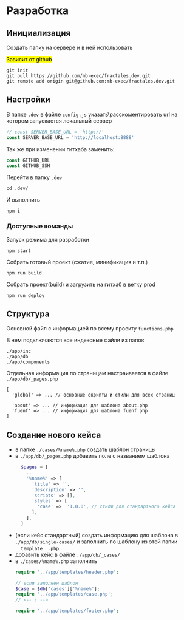 # Разработка

## Инициализация
Создать папку на сервере и в ней использовать

<mark>Зависит от github</mark>
```
git init
git pull https://github.com/mb-exec/fractales.dev.git
git remote add origin git@github.com:mb-exec/fractales.dev.git
```

## Настройки
В папке `.dev` в файле `config.js` указать\расскоментировать url на котором запускается локальный сервер

```js
// const SERVER_BASE_URL = 'http://'
const SERVER_BASE_URL = 'http://localhost:8888'
```
Так же при изменении гитхаба заменить:

```js
const GITHUB_URL
const GITHUB_SSH
```
Перейти в папку `.dev`
```
cd .dev/
```
И выполнить
```
npm i
```
### Доступные команды

Запуск режима для разработки
```
npm start
```
Собрать готовый проект (сжатие, минификация и т.п.)
```
npm run build
```
Собрать проект(build) и загрузить на гитхаб в ветку prod
```
npm run deploy
```
## Структура
Основной файл с информацией по всему проекту `functions.php`

В нем подключаются все индексные файли из папок 
```
./app/inc 
./app/db 
./app/components
```
Отдельная информация по страницам настраивается в файле `./app/db/_pages.php`
```
[
  'global' => ... // основные скрипты и стили для всех страниц

  'about' => ... // информация для шаблона about.php
  'fuenf' => ... // информация для шаблона fuenf.php
]
```
## Создание нового кейса
- в папке `./cases/%name%.php` создать шаблон страницы 
- в `./app/db/_pages.php` добавить поле с названием шаблона
  ```php
    $pages = [
      ...
      '%name%' => [
        'title' => '',
        'description' => '',
        'scripts' => [],
        'styles' => [
          'case' =>  '1.0.0', // стили для стандартного кейса
        ],
      ],
    ]

  ``` 
- (если кейс стандартный) создать информацию для шаблона в `./app/db/single-cases/` и заполнить по шаблону из этой папки `__template__.php`
- добавить кейс в файле `./app/db/_cases/`
- в `./cases/%name%.php` заполнить 
  ```php
  require '../app/templates/header.php';

  // если заполнен шаблон
  $case = $db['cases']['%name%'];
  require '../app/templates/case.php';
  // <-- ! -->

  require '../app/templates/footer.php';
  ```